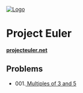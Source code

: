 
[![Logo](https://raw.githubusercontent.com/verloka/SQLFromZero/master/merch/logo.jpg)](https://github.com/verloka/Project-Euler)

# Project Euler
**[projecteuler.net](https://projecteuler.net/)**

## <a name="top"></a>Problems

 * 001.[ Multiples of 3 and 5](https://github.com/verloka/Project-Euler/tree/master/src/_001)

